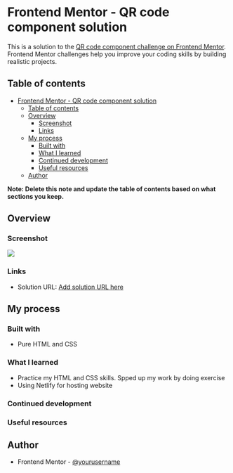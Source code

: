 # Frontend Mentor - QR code component solution

This is a solution to the [QR code component challenge on Frontend Mentor](https://www.frontendmentor.io/challenges/qr-code-component-iux_sIO_H). Frontend Mentor challenges help you improve your coding skills by building realistic projects.

## Table of contents

- [Frontend Mentor - QR code component solution](#frontend-mentor---qr-code-component-solution)
  - [Table of contents](#table-of-contents)
  - [Overview](#overview)
    - [Screenshot](#screenshot)
    - [Links](#links)
  - [My process](#my-process)
    - [Built with](#built-with)
    - [What I learned](#what-i-learned)
    - [Continued development](#continued-development)
    - [Useful resources](#useful-resources)
  - [Author](#author)

**Note: Delete this note and update the table of contents based on what sections you keep.**

## Overview

### Screenshot

![](./images/Screenshot%20from%202022-06-09%2015-13-32.png.png)

### Links

- Solution URL: [Add solution URL here](https://your-solution-url.com)

## My process

### Built with

- Pure HTML and CSS

### What I learned

- Practice my HTML and CSS skills. Spped up my work by doing exercise
- Using Netlify for hosting website

### Continued development

### Useful resources

## Author

- Frontend Mentor - [@yourusername](https://www.frontendmentor.io/profile/nobody1234455)
